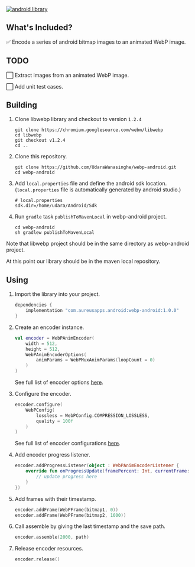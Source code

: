 [![android library](https://img.shields.io/badge/version-v1.0.0-orange)](https://github.com/UdaraWanasinghe/webp-android)



## What's Included?

✅ Encode a series of android bitmap images to an animated WebP image.



## TODO

⬜ Extract images from an animated WebP image.

⬜ Add unit test cases.



## Building

1. Clone libwebp library and checkout to version `1.2.4`
   ```shell
   git clone https://chromium.googlesource.com/webm/libwebp
   cd libwebp
   git checkout v1.2.4
   cd ..
   ```
2. Clone this repository.

   ```shell
   git clone https://github.com/UdaraWanasinghe/webp-android.git
   cd webp-android
   ```

3. Add `local.properties` file and define the android sdk location. (`local.properties` file is automatically generated by android studio.)

   ```properties
   # local.properties
   sdk.dir=/home/udara/Android/Sdk
   ```

4. Run `gradle` task `publishToMavenLocal` in webp-android project.
   ```shell
   cd webp-android
   sh gradlew publishToMavenLocal
   ```

Note that libwebp project should be in the same directory as webp-android project.

At this point our library should be in the maven local repository.



## Using

1. Import the library into your project.
   ```groovy
   dependencies {
       implementation "com.aureusapps.android:webp-android:1.0.0"
   }
   ```
   

2. Create an encoder instance.

   ```kotlin
   val encoder = WebPAnimEncoder(
       width = 512,
       height = 512,
       WebPAnimEncoderOptions(
           animParams = WebPMuxAnimParams(loopCount = 0)
       )
   )
   ```

   See full list of encoder options [here](webp-android/src/main/java/com/aureusapps/android/webpandroid/encoder/WebPAnimEncoderOptions.kt).

3. Configure the encoder.

   ```kotlin
   encoder.configure(
       WebPConfig(
           lossless = WebPConfig.COMPRESSION_LOSSLESS,
           quality = 100f
       )
   )
   ```

   See full list of encoder configurations [here](webp-android/src/main/java/com/aureusapps/android/webpandroid/encoder/WebPConfig.kt).

4. Add encoder progress listener.

   ```kotlin
   encoder.addProgressListener(object : WebPAnimEncoderListener {
       override fun onProgressUpdate(framePercent: Int, currentFrame: Int) {
           // update progress here
       }
   })
   ```

5. Add frames with their timestamp.

   ```kotlin
   encoder.addFrame(WebPFrame(bitmap1, 0))
   encoder.addFrame(WebPFrame(bitmap2, 1000))
   ```

6. Call assemble by giving the last timestamp and the save path.

   ```kotlin
   encoder.assemble(2000, path)
   ```

7. Release encoder resources.

   ```kotlin
   encoder.release()
   ```